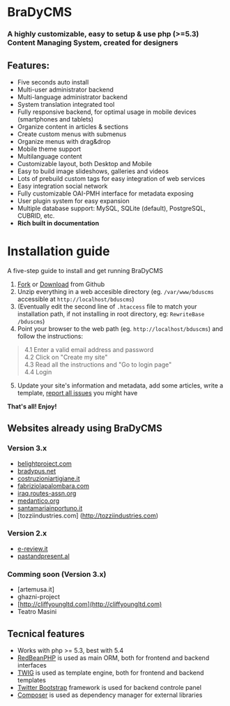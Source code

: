 # BraDyCMS

### A highly customizable, easy to setup & use php (>=5.3) Content Managing System, created for designers

## Features:

* Five seconds auto install
* Multi-user administrator backend
* Multi-language administrator backend
* System translation integrated tool
* Fully responsive backend, for optimal usage in mobile devices (smartphones and tablets)
* Organize content in articles & sections
* Create custom menus with submenus
* Organize menus with drag&drop
* Mobile theme support
* Multilanguage content
* Customizable layout, both Desktop and Mobile
* Easy to build image slideshows, galleries and videos
* Lots of prebuild custom tags for easy integration of web services
* Easy integration social network
* Fully customizable OAI-PMH interface for metadata exposing
* User plugin system for easy expansion
* Multiple database support: MySQL, SQLite (default), PostgreSQL, CUBRID, etc.
* **Rich built in documentation**

# Installation guide
A five-step guide to install and get running BraDyCMS

1. [Fork](https://github.com/jbogdani/BraDyCMS/) or [Download](https://github.com/jbogdani/BraDyCMS/archive/master.zip) from Github
2. Unzip everything in a web accesible directory (eg. `/var/www/bduscms` accessible at `http://localhost/bduscms`)
3. (Eventually edit the second line of `.htaccess` file to match your installation path, if not installing in root directory, eg: `RewriteBase /bduscms`)
4. Point your browser to the web path (eg. `http://localhost/bduscms`) and follow the instructions:

> 4.1 Enter a valid email address and  password  
> 4.2 Click on "Create my site"  
> 4.3 Read all the instructions  and  "Go to login page"   
> 4.4 Login
5. Update your site's information and metadata, add some articles, write a template, [report all issues](https://github.com/jbogdani/BraDyCMS/issues) you might have

**That's all! Enjoy!**

## Websites already using BraDyCMS

### Version 3.x
* [belightproject.com](http://belightproject.com)
* [bradypus.net](http://bradypus.net)
* [costruzioniartigiane.it](http://costruzioniartigiane.it)
* [fabriziolapalombara.com](http://fabriziolapalombara.com)
* [iraq.routes-assn.org](http://iraq.routes-assn.org)
* [medantico.org](http://medantico.org/)
* [santamariainportuno.it](http://www.santamariainportuno.it)
* [tozziindustries.com] (http://tozziindustries.com)


### Version 2.x
* [e-review.it](http://e-review.it)
* [pastandpresent.al](http://pastandpresent.al)

### Comming soon (Version 3.x)
* [artemusa.it]
* ghazni-project
* [http://cliffyoungltd.com](http://cliffyoungltd.com)
* Teatro Masini

## Tecnical features

* Works with php >= 5.3, best with 5.4
* [RedBeanPHP](http://www.redbeanphp.com/) is used as main ORM, both for frontend and backend interfaces
* [TWIG](http://twig.sensiolabs.org/) is used as template engine, both for frontend and backend templates
* [Twitter Bootstrap](http://getbootstrap.com/) framework is used for backend controle panel
* [Composer](http://getcomposer.org/) is used as dependency manager for external libraries
